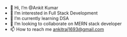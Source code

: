 - 👋 Hi, I’m @Ankit Kumar
- 👀 I’m interested in Full Stack Development 
- 🌱 I’m currently learning DSA
- 💞️ I’m looking to collaborate on MERN stack developer
- 📫 How to reach me ankitraj1693@gmail.com

<!---
AnkitKumarh15/AnkitKumarh15 is a ✨ special ✨ repository because its `README.md` (this file) appears on your GitHub profile.
You can click the Preview link to take a look at your changes.
--->

